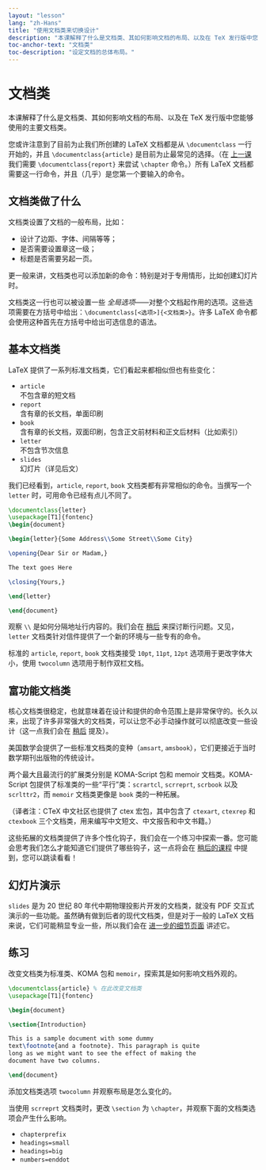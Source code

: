 ```yaml
---
layout: "lesson"
lang: "zh-Hans"
title: "使用文档类来切换设计"
description: "本课解释了什么是文档类、其如何影响文档的布局、以及在 TeX 发行版中您能够使用的主要文档类。"
toc-anchor-text: "文档类"
toc-description: "设定文档的总体布局。"
---
```


# 文档类

<span
  class="summary">本课解释了什么是文档类、其如何影响文档的布局、以及在 TeX 发行版中您能够使用的主要文档类。</span>

您或许注意到了目前为止我们所创建的 LaTeX 文档都是从 `\documentclass` 一行开始的，并且 `\documentclass{article}` 是目前为止最常见的选择。（在 [上一课](lesson-04) 我们需要 `\documentclass{report}` 来尝试 `\chapter` 命令。）所有 LaTeX 文档都需要这一行命令，并且（几乎）是您第一个要输入的命令。

## 文档类做了什么

文档类设置了文档的一般布局，比如：

- 设计了边距、字体、间隔等等；
- 是否需要设置章这一级；
- 标题是否需要另起一页。

更一般来讲，文档类也可以添加新的命令：特别是对于专用情形，比如创建幻灯片时。

文档类这一行也可以被设置一些 _全局选项_——对整个文档起作用的选项。这些选项需要在方括号中给出：`\documentclass[<选项>]{<文档类>}`。许多 LaTeX 命令都会使用这种首先在方括号中给出可选信息的语法。

## 基本文档类

LaTeX 提供了一系列标准文档类，它们看起来都相似但也有些变化：

- `article`  
  不包含章的短文档
- `report`  
  含有章的长文档，单面印刷
- `book`  
  含有章的长文档，双面印刷，包含正文前材料和正文后材料（比如索引）
- `letter`  
  不包含节次信息
- `slides`  
  幻灯片（详见后文）

我们已经看到，`article`, `report`, `book` 文档类都有非常相似的命令。当撰写一个 `letter` 时，可用命令已经有点儿不同了。

```latex
\documentclass{letter}
\usepackage[T1]{fontenc}
\begin{document}

\begin{letter}{Some Address\\Some Street\\Some City}

\opening{Dear Sir or Madam,}

The text goes Here

\closing{Yours,}

\end{letter}

\end{document}
```

观察 `\\` 是如何分隔地址行内容的。我们会在 [稍后](lesson-11) 来探讨断行问题。又见， `letter` 文档类针对信件提供了一个新的环境与一些专有的命令。

标准的 `article`, `report`, `book` 文档类接受 `10pt`, `11pt`, `12pt` 选项用于更改字体大小，使用 `twocolumn` 选项用于制作双栏文档。

## 富功能文档类

核心文档类很稳定，也就意味着在设计和提供的命令范围上是非常保守的。长久以来，出现了许多非常强大的文档类，可以让您不必手动操作就可以彻底改变一些设计（这一点我们会在 [稍后](lesson-11) 提及）。

美国数学会提供了一些标准文档类的变种（`amsart`, `amsbook`），它们更接近于当时数学期刊出版物的传统设计。

两个最大且最流行的扩展类分别是 KOMA-Script 包和 memoir 文档类。KOMA-Script 包提供了标准类的一些“平行”类：`scrartcl`, `scrreprt`, `scrbook` 以及 `scrlttr2`，而 `memoir` 文档类更像是 `book` 类的一种拓展。

（译者注：CTeX 中文社区也提供了 ctex 宏包，其中包含了 `ctexart`, `ctexrep` 和 `ctexbook` 三个文档类，用来编写中文短文、中文报告和中文书籍。）

这些拓展的文档类提供了许多个性化钩子，我们会在一个练习中探索一番。您可能会思考我们怎么才能知道它们提供了哪些钩子，这一点将会在 [稍后的课程](lesson-16) 中提到，您可以跳读看看！

## 幻灯片演示

`slides` 是为 20 世纪 80 年代中期物理投影片开发的文档类，就没有 PDF 交互式演示的一些功能。虽然确有做到后者的现代文档类，但是对于一般的 LaTeX 文档来说，它们可能稍显专业一些，所以我们会在 [进一步的细节页面](more-05) 讲述它。

## 练习

改变文档类为标准类、KOMA 包和 `memoir`，探索其是如何影响文档外观的。

```latex
\documentclass{article} % 在此改变文档类
\usepackage[T1]{fontenc}

\begin{document}

\section{Introduction}

This is a sample document with some dummy
text\footnote{and a footnote}. This paragraph is quite
long as we might want to see the effect of making the
document have two columns.

\end{document}
```

添加文档类选项 `twocolumn` 并观察布局是怎么变化的。

当使用 `scrreprt` 文档类时，更改 `\section` 为 `\chapter`，并观察下面的文档类选项会产生什么影响。

- `chapterprefix`
- `headings=small`
- `headings=big`
- `numbers=enddot`
